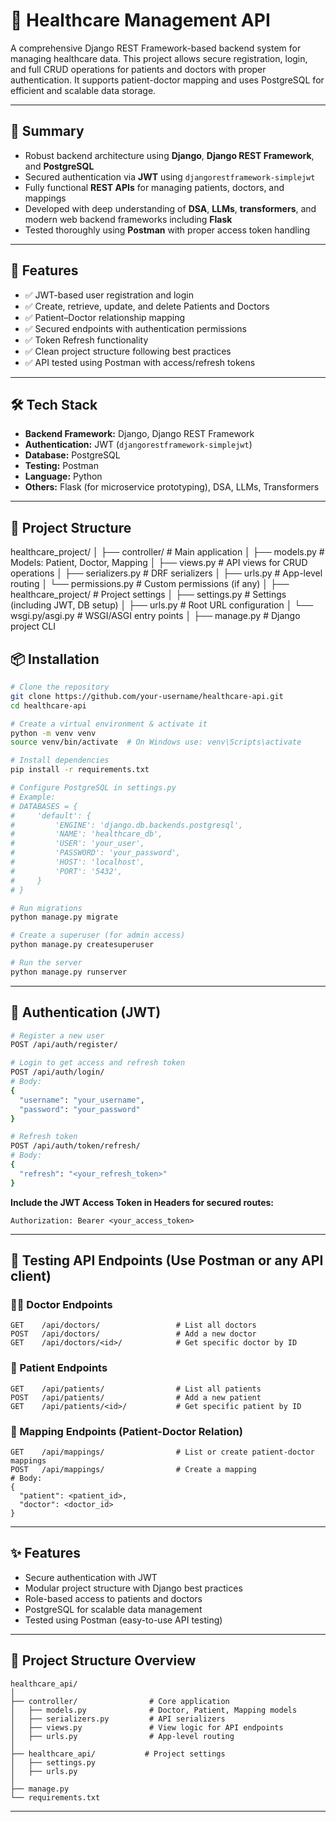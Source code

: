 # 🏥 Healthcare Management API

A comprehensive Django REST Framework-based backend system for managing healthcare data. This project allows secure registration, login, and full CRUD operations for patients and doctors with proper authentication. It supports patient-doctor mapping and uses PostgreSQL for efficient and scalable data storage.

---

## 🚀 Summary

- Robust backend architecture using **Django**, **Django REST Framework**, and **PostgreSQL**
- Secured authentication via **JWT** using `djangorestframework-simplejwt`
- Fully functional **REST APIs** for managing patients, doctors, and mappings
- Developed with deep understanding of **DSA**, **LLMs**, **transformers**, and modern web backend frameworks including **Flask**
- Tested thoroughly using **Postman** with proper access token handling

---

## 🔧 Features

- ✅ JWT-based user registration and login
- ✅ Create, retrieve, update, and delete Patients and Doctors
- ✅ Patient–Doctor relationship mapping
- ✅ Secured endpoints with authentication permissions
- ✅ Token Refresh functionality
- ✅ Clean project structure following best practices
- ✅ API tested using Postman with access/refresh tokens

---

## 🛠 Tech Stack

- **Backend Framework:** Django, Django REST Framework
- **Authentication:** JWT (`djangorestframework-simplejwt`)
- **Database:** PostgreSQL
- **Testing:** Postman
- **Language:** Python
- **Others:** Flask (for microservice prototyping), DSA, LLMs, Transformers

---

## 📁 Project Structure
healthcare_project/
│
├── controller/              # Main application
│   ├── models.py            # Models: Patient, Doctor, Mapping
│   ├── views.py             # API views for CRUD operations
│   ├── serializers.py       # DRF serializers
│   ├── urls.py              # App-level routing
│   └── permissions.py       # Custom permissions (if any)
│
├── healthcare_project/      # Project settings
│   ├── settings.py          # Settings (including JWT, DB setup)
│   ├── urls.py              # Root URL configuration
│   └── wsgi.py/asgi.py      # WSGI/ASGI entry points
│
├── manage.py                # Django project CLI

## 📦 Installation

```bash
# Clone the repository
git clone https://github.com/your-username/healthcare-api.git
cd healthcare-api

# Create a virtual environment & activate it
python -m venv venv
source venv/bin/activate  # On Windows use: venv\Scripts\activate

# Install dependencies
pip install -r requirements.txt

# Configure PostgreSQL in settings.py
# Example:
# DATABASES = {
#     'default': {
#         'ENGINE': 'django.db.backends.postgresql',
#         'NAME': 'healthcare_db',
#         'USER': 'your_user',
#         'PASSWORD': 'your_password',
#         'HOST': 'localhost',
#         'PORT': '5432',
#     }
# }

# Run migrations
python manage.py migrate

# Create a superuser (for admin access)
python manage.py createsuperuser

# Run the server
python manage.py runserver
```

---

## 🔐 Authentication (JWT)

```bash
# Register a new user
POST /api/auth/register/

# Login to get access and refresh token
POST /api/auth/login/
# Body:
{
  "username": "your_username",
  "password": "your_password"
}

# Refresh token
POST /api/auth/token/refresh/
# Body:
{
  "refresh": "<your_refresh_token>"
}
```

**Include the JWT Access Token in Headers for secured routes:**

```http
Authorization: Bearer <your_access_token>
```

---

## 🧪 Testing API Endpoints (Use Postman or any API client)

### 👨‍⚕️ Doctor Endpoints

```http
GET    /api/doctors/                 # List all doctors
POST   /api/doctors/                 # Add a new doctor
GET    /api/doctors/<id>/            # Get specific doctor by ID
```

### 🧍 Patient Endpoints

```http
GET    /api/patients/                # List all patients
POST   /api/patients/                # Add a new patient
GET    /api/patients/<id>/           # Get specific patient by ID
```

### 🔗 Mapping Endpoints (Patient-Doctor Relation)

```http
GET    /api/mappings/                # List or create patient-doctor mappings
POST   /api/mappings/                # Create a mapping
# Body:
{
  "patient": <patient_id>,
  "doctor": <doctor_id>
}
```

---

## ✨ Features

- Secure authentication with JWT
- Modular project structure with Django best practices
- Role-based access to patients and doctors
- PostgreSQL for scalable data management
- Tested using Postman (easy-to-use API testing)

---

## 📂 Project Structure Overview

```plaintext
healthcare_api/
│
├── controller/                # Core application
│   ├── models.py              # Doctor, Patient, Mapping models
│   ├── serializers.py         # API serializers
│   ├── views.py               # View logic for API endpoints
│   ├── urls.py                # App-level routing
│
├── healthcare_api/           # Project settings
│   ├── settings.py
│   ├── urls.py
│
├── manage.py
└── requirements.txt
```

---